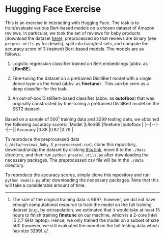# Hugging Face Exercise
This is an exercise in interacting with Hugging Face. The task is to train/evaluate various Bert-based models on a chosen dataset of Amazon reviews. In particular, we took the set of reviews for baby products (download the dataset [here](https://jmcauley.ucsd.edu/data/amazon/)), preprocessed so that reviews are binary (see `preproc_utils.py` for details), split into train/test sets, and compute the accuracy score of 3 (trained) Bert-based models. The models are as follows:

1. Logistic regression classifier trained on Bert embeddings (abbv. as **LRonBE**).

2. Fine-tuning the dataset on a pretrained DistilBert model with a single dense layer as the head (abbv. as **finetune**) . This can be seen as a deep classifier for the task.

3. An out-of-box DistilBert-based classifier (abbv. as **outofbox**) that was originally constructed by fine-tuning a pretrained DistilBert model on the SST2 dataset.

Based on a sample of 500[^1] training data and 3299 testing data, we obtained the following accuracy scores:
|Model  |LRonBE  |finetune  |outofbox  |
|--|--|--|--|
|Accuracy  |0.88  |0.87  |0.79  |

[^1]:  The size of the original training data is 6697; however, we did not have enough computational resource to train the model on the full training dataset (e.g., by extrapolation, we estimated that it would take at least 15 hours to finish training **finetune** on our machine, which is a 2-core Intel i5 2.7 GHz laptop). Hence, we only trained the model on a subset of size 500 (however, we still evaluated the model on the full testing data which has size 3299).

To reproduce the preprocessed data (`./data/reviews_Baby_5_preprocessed.csv`), clone this repository, download/unzip the dataset by clicking [this link](http://snap.stanford.edu/data/amazon/productGraph/categoryFiles/reviews_Baby_5.json.gz), move it to the `./data` directory, and then run `python preproc_utils.py` after downloading the necessary packages. The preprocessed csv file will be in the `./data` directory.

To reproduce the accuracy scores, simply clone this repository and run `python models.py` after downloading the necessary packages. Note that this will take a considerable amount of time.
